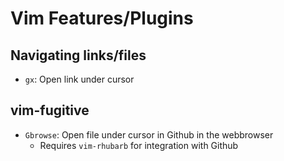 # Vim Features/Plugins

## Navigating links/files

- `gx`: Open link under cursor

## vim-fugitive

- `Gbrowse`: Open file under cursor in Github in the webbrowser
    - Requires `vim-rhubarb` for integration with Github
